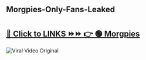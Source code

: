 
 ## Morgpies-Only-Fans-Leaked

# <h2><a href="https://clipsfans.com/Morgpies&ref=git">🔗 Click to LINKS ⏩⏩ 👉 🟢 Morgpies </a></h2>

<a href="https://clipsfans.com/Morgpies&ref=git" rel="nofollow" data-target="animated-image.originalLink"><img src="https://i.ibb.co.com/xMMVF88/686577567.gif" alt="Viral Video Original" style="max-width: 100%; display: inline-block;" data-target="animated-image.originalImage"></a>
